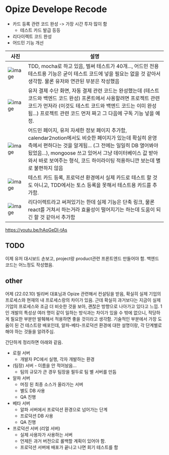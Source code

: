 # Opize Develope Recode
* 카드 등록 관련 코드 완성 -> 가장 시간 투자 많이 함
  * 테스트 카드 발급 등등
* 리다이렉트 코드 완성
* 어드민 기능 개선

|사진|설명|
|-|-|
|![image](https://user-images.githubusercontent.com/46562466/153625468-14d85904-f810-44f9-9fe4-e07cd355f1ee.png)|TDD, mocha로 하고 있음, 벌써 테스트가 40개..., 어드민 전용 테스트용 기능은 굳이 테스트 코드에 넣을 필요는 없을 것 같아서 생각함. 물론 유저와 연관된 부분은 작성했음|
|![image](https://user-images.githubusercontent.com/46562466/153625666-1c1156cb-8deb-4d80-8026-c53cd1087a8d.png)|유저 결제 수단 화면, 자동 결제 관련 코드는 완성했는데 (테스트 코드와 백엔드 코드 완성) 프론트에서 사용할려면 프로젝트 관련 코드가 먼저라 (이것도 테스트 코드와 백엔드 코드는 이미 완성됨...) 프로젝트 관련 코드 먼저 짜고 그 다음에 구독 기능 넣을 예정.|
|![image](https://user-images.githubusercontent.com/46562466/153626461-b9678aa6-9ece-44ba-8427-4b7774095b0a.png)|어드민 페이지, 유저 자세한 정보 페이지 추가함, calendar2notion에서도 비슷한 페이지가 있는데 확실히 운영 측에서 편하다는 것을 알게됨... (그 전에는 일일히 DB 열어봐야 됬었음...), mongoose 쓰고 있어서 그냥 데이터베이스 값 받아와서 바로 보여주는 형식, 코드 하이라이팅 적용하니깐 보는데 별로 불편하지 않음|
|![image](https://user-images.githubusercontent.com/46562466/153626827-5ddb4cf6-c5df-4dcc-9fe1-d002b6801a5b.png)|테스트 카드 등록, 프로덕션 환경에서 실제 카드로 테스트 할 것도 아니고, TDD에서는 토스 등록을 못해서 테스트용 카드를 추가함.|
|![image](https://user-images.githubusercontent.com/46562466/153626989-68a98ba5-691b-4612-83b6-06178ac7ce2a.png)|리다이렉트라고 써져있기는 한데 실제 기능은 단축 링크, 물론 react를 거쳐서 하는거라 효율성이 떨어지기는 하는데 도움이 되긴 할 것 같아서 추가함|

https://youtu.be/hAoGeDl-tAs

## TODO
이제 유저 대시보드 손보고, project랑 product관련 프론트엔드 만들어야 함.
백엔드 코드는 어느정도 작성했음.

## other
어제 (22.02.10) 빌리버 대표님과 Opize 관련해서 컨설팅을 받음, 확실히 실제 기업의 프로세스와 현재의 내 프로세스랑의 차이가 있음.
근데 확실히 과거보다는 지금이 실제 기업의 프로세스와 조금 더 비슷한 것을 보아, 괜찮은 방향으로 나아가고 있다고 느낌.
1인 개발의 특성상 여러 명이 같이 일하는 방식과는 차이가 있을 수 밖에 없으니, 적당하게 필요한 부분만 발췌해서 적용하면 좋을 것이라고 생각함.
기술적인 부분에서 가장 도움이 된 건 테스트랑 배포인데, 알파-베타-프로덕션 환경에 대한 설명이랑, 각 단계별로 해야 하는 것들을 알려주심.

간단하게 정리하면 아래와 같음.
* 로컬 서버
  * 개발자 PC에서 실행, 각자 개발하는 환경
* (팀장) 서버 - 이름을 안 적어놨음...
  * 팀의 규모가 큰 경우 팀장을 필두로 팀 별 서버를 만듬 
* 알파 서버
  * 머징 된 최종 소스가 올라가는 서버
  * 별도 DB 사용
  * QA 진행
* 베타 서버
  * 알파 서버에서 프로덕션 환경으로 넘어가는 단계
  * 프로덕션 DB 사용
  * QA 진행
* 프로덕션 서버 (리얼 서버)
  * 실제 사용자가 사용하는 서버
  * 언제든 과거 버전으로 롤백할 계획이 있어야 함.
  * 프로덕션 서버에 배포가 끝나고 나면 회기 테스트를 함

